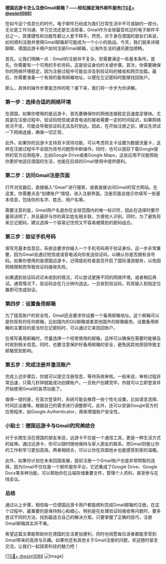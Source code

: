 **德国远游卡怎么注册Gmail邮箱？——轻松搞定海外邮件服务[[TG💪+ @esim1088](https://t.me/s/esim1088)]**

在如今这个信息化的时代，电子邮件已经成为我们日常生活中不可或缺的一部分。无论是工作沟通、学习交流还是生活琐事，Gmail作为全球最受欢迎的电子邮件平台之一，其便捷性和功能性都让人爱不释手。然而，对于身在德国的朋友们来说，如何顺利注册并使用Gmail邮箱却可能成为一个小小的挑战。今天，我们就来详细聊聊，德国远游卡用户如何注册Gmail邮箱，让海外生活的通讯更加顺畅。

首先，让我们明确一点：Gmail的注册并不复杂，但需要满足一些基本条件。首先，你需要有一个可用的手机号码，这是验证身份的关键步骤。其次，你需要确保你的网络环境稳定，因为注册过程中可能会涉及到验证码的接收和网页加载。最后，你需要准备一个有效的备用邮箱地址，以便在忘记密码时能够找回账户。

那么，具体的操作步骤是怎样的呢？接下来，我们将一步步为你讲解。

### 第一步：选择合适的网络环境

在德国，如果你使用的是远游卡，首先要确保你的网络连接稳定且速度足够快。尤其是在注册过程中，验证码短信或语音电话的接收需要一定的时间延迟，如果网络状况不佳，可能会导致验证码无法及时到达。因此，在开始注册之前，建议先测试一下网络连接，确保一切正常。

此外，如果你的远游卡支持双卡双待功能，可以考虑将主卡设置为数据流量卡，这样在注册过程中不会因为信号问题而中断操作。同时，也可以提前下载Google提供的官方应用程序，比如Google Drive或者Google Maps，这些应用不仅能帮助你更好地适应德国的生活，也能在后续的Gmail使用中提供便利。

### 第二步：访问Gmail注册页面

打开浏览器后，直接输入“Gmail”进行搜索，或者直接访问Gmail的官方网站。在这里，你需要点击“创建账户”按钮，进入注册界面。注册页面会提示你填写一些基本信息，包括你的名字、姓氏、用户名等。

需要注意的是，Gmail用户名是你在全球范围内的唯一标识符，因此在选择时要尽量简洁明了，并且最好与你的真实姓名相关联，方便他人识别。同时，为了避免将来忘记密码，建议选择一个容易记住但又不容易被猜到的密码组合。

### 第三步：验证手机号码

填写完基本信息后，系统会要求你输入一个手机号码用于验证身份。这一步非常重要，因为Gmail会通过短信或语音电话向你发送验证码，以确认你是否拥有该号码。如果你使用的是德国远游卡，记得提前检查是否开启了国际漫游服务，以免因网络限制而导致验证码接收失败。

如果遇到验证码迟迟未收到的情况，可以尝试更换不同的网络环境，或者稍后再试。通常情况下，验证码会在几分钟内送达。一旦收到验证码，将其输入到指定位置即可完成验证。

### 第四步：设置备用邮箱

为了提高账户的安全性，Gmail还会要求你设置一个备用邮箱地址。这个邮箱可以是你现有的任何邮箱，比如国内的QQ邮箱或者其他国外的邮箱服务。设置备用邮箱的主要目的是当你忘记密码时，可以通过它来找回账户。

在填写备用邮箱时，尽量选择一个经常使用的邮箱，这样可以确保在需要时能够及时收到相关信息。同时，也要注意保护好备用邮箱的安全，避免因其他原因导致主邮箱受到影响。

### 第五步：完成注册并激活账户

完成上述步骤后，你就可以提交注册信息，等待系统审核。一般来说，审核过程非常迅速，只需几秒钟就能成功创建账户。一旦账户创建完毕，你就可以立即登录并开始使用Gmail的各项功能了。

值得一提的是，在首次登录时，系统可能会推荐一些个性化设置，比如语言选择、时间区设置等。根据自己的需求进行调整即可。此外，还可以安装Google官方的应用程序，如Google Authenticator，用来增强账户安全性。

### 小贴士：德国远游卡与Gmail的完美结合

对于长期生活在德国的朋友来说，远游卡不仅是一个通信工具，更是一种生活方式的延伸。通过远游卡，你可以随时随地保持与家人朋友的联系，而Gmail则能让你的工作和学习更加高效。两者相结合，可以让你在异国他乡也能感受到家的温暖。

此外，如果你计划在未来回国发展，提前注册一个Gmail账户也是非常明智的选择。因为Gmail不仅仅是一个邮件服务平台，它还集成了Google Drive、Google Docs等多种功能，可以帮助你在云端存储重要文件，管理个人资料，甚至参与在线会议。

### 总结

通过以上步骤，相信每一位德国远游卡用户都能顺利完成Gmail邮箱的注册。在这个过程中，最重要的是保持耐心和细心，特别是在处理验证码接收等问题时，要多尝试不同的方法，找到最适合自己的解决方案。只要掌握了正确的技巧，注册Gmail邮箱其实并不难。

希望这篇文章能帮助你在德国的生活更加便利，同时也祝愿每位读者都能享受到Gmail带来的高效与乐趣。如果你还有其他关于Gmail注册的问题，欢迎随时留言交流。让我们一起探索科技的魅力吧！

[[TG💪+ @esim1088](https://t.me/s/esim1088) ![Image](https://i.postimg.cc/4NQfJmqS/Snipaste-2025-05-13-00-14-12.png)]